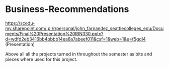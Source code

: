 # Business-Recommendations

https://scedu-my.sharepoint.com/:p:/r/personal/john_farnandez_seattlecolleges_edu/Documents/Final%20Presentation%20IBN330.pptx?d=wdfd2eb3416bb4bbbb14ea8a7abeef011&csf=1&web=1&e=f5gdI4 (Presentation)

Above all all the projects turned in throughout the semester as bits and pieces where used for this project.
